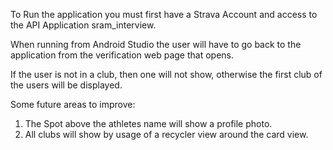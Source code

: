 To Run the application you must first have a Strava Account and access to the API Application sram_interview.

When running from Android Studio the user will have to go back to the application from the verification web page that opens. 

If the user is not in a club, then one will not show, otherwise the first club of the users will be displayed. 

Some future areas to improve:
1. The Spot above the athletes name will show a profile photo.
2. All clubs will show by usage of a recycler view around the card view.
